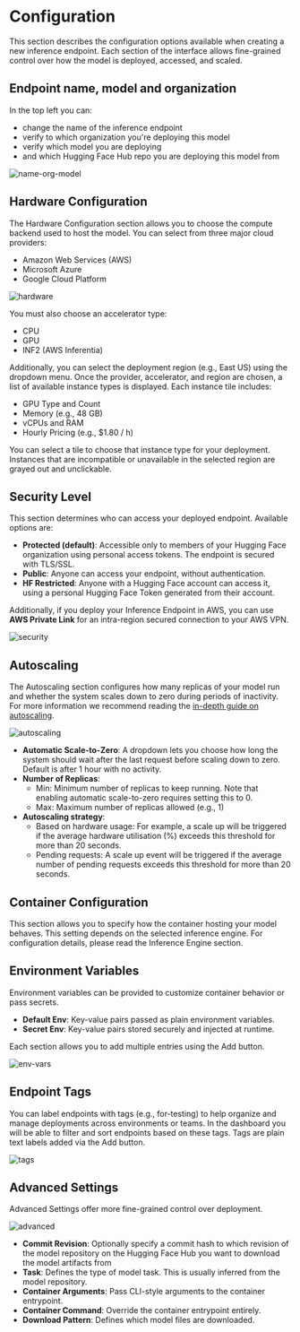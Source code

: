 # Configuration

This section describes the configuration options available when creating a new inference endpoint. Each section of
the interface allows fine-grained control over how the model is deployed, accessed, and scaled.

## Endpoint name, model and organization

In the top left you can:
- change the name of the inference endpoint
- verify to which organization you're deploying this model
- verify which model you are deploying
- and which Hugging Face Hub repo you are deploying this model from

![name-org-model](https://raw.githubusercontent.com/huggingface/hf-endpoints-documentation/main/assets/configuration/1-name-org-model.png)

## Hardware Configuration
The Hardware Configuration section allows you to choose the compute backend used to host the model.
You can select from three major cloud providers:
- Amazon Web Services (AWS)
- Microsoft Azure
- Google Cloud Platform

![hardware](https://raw.githubusercontent.com/huggingface/hf-endpoints-documentation/main/assets/configuration/2-hardware.png)

You must also choose an accelerator type:
- CPU
- GPU
- INF2 (AWS Inferentia)

Additionally, you can select the deployment region (e.g., East US) using the dropdown menu. Once the
provider, accelerator, and region are chosen, a list of available instance types is displayed. Each instance tile includes:

- GPU Type and Count
- Memory (e.g., 48 GB)
- vCPUs and RAM
- Hourly Pricing (e.g., $1.80 / h)

You can select a tile to choose that instance type for your deployment. Instances that are incompatible or unavailable in the
selected region are grayed out and unclickable.

## Security Level

This section determines who can access your deployed endpoint. Available options are:
- **Protected (default)**: Accessible only to members of your Hugging Face organization using personal access tokens. The endpoint is secured with TLS/SSL.
- **Public**: Anyone can access your endpoint, without authentication.
- **HF Restricted**: Anyone with a Hugging Face account can access it, using a personal Hugging Face Token generated from their account.

Additionally, if you deploy your Inference Endpoint in AWS, you can use **AWS Private Link** for an intra-region secured connection to your AWS VPN.

![security](https://raw.githubusercontent.com/huggingface/hf-endpoints-documentation/main/assets/configuration/3-security.png)

## Autoscaling

The Autoscaling section configures how many replicas of your model run and whether the system scales down to zero during periods of inactivity. For more
information we recommend reading the [in-depth guide on autoscaling](./autoscaling).

![autoscaling](https://raw.githubusercontent.com/huggingface/hf-endpoints-documentation/main/assets/configuration/4-autoscaling.png)

- **Automatic Scale-to-Zero**: A dropdown lets you choose how long the system should wait after the last request before
scaling down to zero. Default is after 1 hour with no activity.
- **Number of Replicas**:
    - Min: Minimum number of replicas to keep running. Note that enabling automatic scale-to-zero requires setting this to 0.
    - Max: Maximum number of replicas allowed (e.g., 1)
- **Autoscaling strategy**:
    - Based on hardware usage: For example, a scale up will be triggered if the average hardware utilisation (%) exceeds this threshold for more than 20 seconds.
    - Pending requests: A scale up event will be triggered if the average number of pending requests exceeds this threshold for more than 20 seconds.

## Container Configuration
This section allows you to specify how the container hosting your model behaves. This setting depends on the selected inference engine.
For configuration details, please read the Inference Engine section.

## Environment Variables
Environment variables can be provided to customize container behavior or pass secrets.
- **Default Env**: Key-value pairs passed as plain environment variables.
- **Secret Env**: Key-value pairs stored securely and injected at runtime.

Each section allows you to add multiple entries using the Add button.

![env-vars](https://raw.githubusercontent.com/huggingface/hf-endpoints-documentation/main/assets/configuration/5-env-vars.png)

## Endpoint Tags
You can label endpoints with tags (e.g., for-testing) to help organize and manage deployments across environments or teams. In the dashboard
you will be able to filter and sort endpoints based on these tags.
Tags are plain text labels added via the Add button.

![tags](https://raw.githubusercontent.com/huggingface/hf-endpoints-documentation/main/assets/configuration/6-tags.png)

## Advanced Settings
Advanced Settings offer more fine-grained control over deployment.

![advanced](https://raw.githubusercontent.com/huggingface/hf-endpoints-documentation/main/assets/configuration/7-advanced.png)

- **Commit Revision**: Optionally specify a commit hash to which revision of the model repository on the Hugging Face Hub
you want to download the model artifacts from
- **Task**: Defines the type of model task. This is usually inferred from the model repository.
- **Container Arguments**: Pass CLI-style arguments to the container entrypoint.
- **Container Command**: Override the container entrypoint entirely.
- **Download Pattern**: Defines which model files are downloaded.